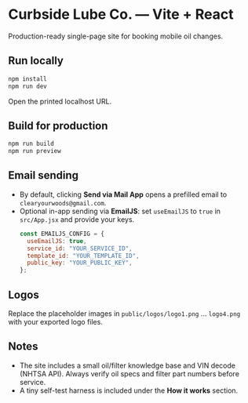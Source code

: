 # Curbside Lube Co. — Vite + React

Production-ready single-page site for booking mobile oil changes.

## Run locally

```bash
npm install
npm run dev
```

Open the printed localhost URL.

## Build for production

```bash
npm run build
npm run preview
```

## Email sending

- By default, clicking **Send via Mail App** opens a prefilled email to `clearyourwoods@gmail.com`.
- Optional in-app sending via **EmailJS**: set `useEmailJS` to `true` in `src/App.jsx` and provide your keys.
  ```js
  const EMAILJS_CONFIG = {
    useEmailJS: true,
    service_id: "YOUR_SERVICE_ID",
    template_id: "YOUR_TEMPLATE_ID",
    public_key: "YOUR_PUBLIC_KEY",
  };
  ```

## Logos

Replace the placeholder images in `public/logos/logo1.png` … `logo4.png` with your exported logo files.

## Notes

- The site includes a small oil/filter knowledge base and VIN decode (NHTSA API). Always verify oil specs and filter part numbers before service.
- A tiny self-test harness is included under the **How it works** section.
